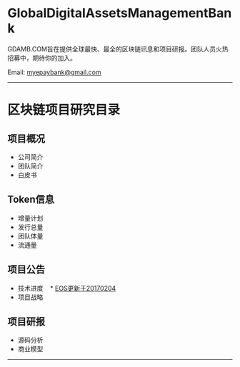 # GlobalDigitalAssetsManagementBank
GDAMB.COM旨在提供全球最快、最全的区块链讯息和项目研报。团队人员火热招募中，期待你的加入。

Email: myepaybank@gmail.com

----------------
# 区块链项目研究目录

## 项目概况

* 公司简介
* 团队简介
* 白皮书

## Token信息

* 增量计划
* 发行总量 
* 团队体量
* 流通量 

## 项目公告

* 技术进度
     * [EOS更新于20170204](GlobalDigitalAssetsManagementBank/EOS-Research-GDAMB/EOS.IO-Development-Update-20180204.md)
* 项目战略

## 项目研报

* 源码分析
* 商业模型

----------------

